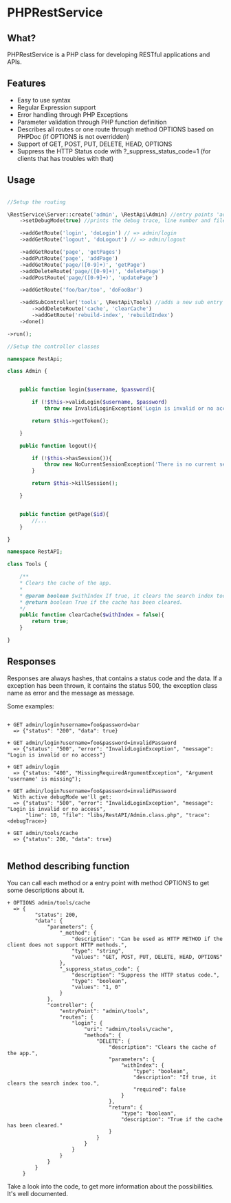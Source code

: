 # PHPRestService

## What?

PHPRestService is a PHP class for developing RESTful applications and APIs.

## Features

+ Easy to use syntax
+ Regular Expression support
+ Error handling through PHP Exceptions
+ Parameter validation through PHP function definition
+ Describes all routes or one route through method OPTIONS based on PHPDoc (if OPTIONS is not overridden)
+ Support of GET, POST, PUT, DELETE, HEAD, OPTIONS
+ Suppress the HTTP Status code with ?_suppress_status_code=1 (for clients that has troubles with that)

## Usage

```php

//Setup the routing

\RestService\Server::create('admin', \RestApi\Admin) //entry points 'admin'
    ->setDebugMode(true) //prints the debug trace, line number and file if a exception has been thrown.

    ->addGetRoute('login', 'doLogin') // => admin/login
    ->addGetRoute('logout', 'doLogout') // => admin/logout

    ->addGetRoute('page', 'getPages')
    ->addPutRoute('page', 'addPage')
    ->addGetRoute('page/([0-9]+)', 'getPage')
    ->addDeleteRoute('page/([0-9]+)', 'deletePage')
    ->addPostRoute('page/([0-9]+)', 'updatePage')

    ->addGetRoute('foo/bar/too', 'doFooBar')

    ->addSubController('tools', \RestApi\Tools) //adds a new sub entry point 'tools' => admin/tools
        ->addDeleteRoute('cache', 'clearCache')
        ->addGetRoute('rebuild-index', 'rebuildIndex')
    ->done()

->run();

//Setup the controller classes

namespace RestApi;

class Admin {


    public function login($username, $password){

        if (!$this->validLogin($username, $password)
            throw new InvalidLoginException('Login is invalid or no access.');

        return $this->getToken();

    }

    public function logout(){

        if (!$this->hasSession()){
            throw new NoCurrentSessionException('There is no current session.');
        }

        return $this->killSession();

    }


    public function getPage($id){
        //...
    }

}

namespace RestAPI;

class Tools {

    /**
    * Clears the cache of the app.
    *
    * @param boolean $withIndex If true, it clears the search index too.
    * @return boolean True if the cache has been cleared.
    */
    public function clearCache($withIndex = false){
        return true;
    }

}
```


## Responses

Responses are always hashes, that contains a status code and the data. If a exception has been thrown, it contains
the status 500, the exception class name as error and the message as message.

Some examples:

```

+ GET admin/login?username=foo&password=bar
  => {"status": "200", "data": true}

+ GET admin/login?username=foo&password=invalidPassword
  => {"status": "500", "error": "InvalidLoginException", "message": "Login is invalid or no access"}

+ GET admin/login
  => {"status: "400", "MissingRequiredArgumentException", "Argument 'username' is missing");

+ GET admin/login?username=foo&password=invalidPassword
  With active debugMode we'll get:
  => {"status": "500", "error": "InvalidLoginException", "message": "Login is invalid or no access",
      "line": 10, "file": "libs/RestAPI/Admin.class.php", "trace": <debugTrace>}

+ GET admin/tools/cache
  => {"status": 200, "data": true}


```

## Method describing function

You can call each method or a entry point with method OPTIONS to get some descriptions about it.

```
+ OPTIONS admin/tools/cache
  => {
         "status": 200,
         "data": {
             "parameters": {
                 "_method": {
                     "description": "Can be used as HTTP METHOD if the client does not support HTTP methods.",
                     "type": "string",
                     "values": "GET, POST, PUT, DELETE, HEAD, OPTIONS"
                 },
                 "_suppress_status_code": {
                     "description": "Suppress the HTTP status code.",
                     "type": "boolean",
                     "values": "1, 0"
                 }
             },
             "controller": {
                 "entryPoint": "admin\/tools",
                 "routes": {
                     "login": {
                         "uri": "admin\/tools\/cache",
                         "methods": {
                             "DELETE": {
                                 "description": "Clears the cache of the app.",
                                 "parameters": {
                                     "withIndex": {
                                         "type": "boolean",
                                         "description": "If true, it clears the search index too.",
                                         "required": false
                                     }
                                 },
                                 "return": {
                                     "type": "boolean",
                                     "description": "True if the cache has been cleared."
                                 }
                             }
                         }
                     }
                 }
             }
         }
     }

```


Take a look into the code, to get more information about the possibilities. It's well documented.